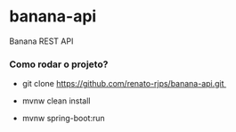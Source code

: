 # banana-api

Banana REST API

### Como rodar o projeto?

* git clone https://github.com/renato-rjps/banana-api.git​ 

* mvnw clean install

* mvnw spring-boot:run

  